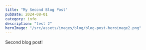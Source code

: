 ```yaml
---
title: "My Second Blog Post"
pubDate: 2024-08-01
category: info
description: "test 2"
heroImage: "/src/assets/images/blog/blog-post-heroimage2.png"
---
```


Second blog post!

